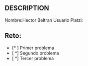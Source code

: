 ## DESCRIPTION

Nombre:Hector Beltran
Usuario Platzi:

## Reto:

- [* ] Primer problema
- [ *] Segundo problema
- [ *] Tercer problema
